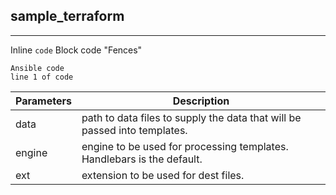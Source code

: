 ## sample_terraform
***
Inline `code`
Block code "Fences"
```
Ansible code
line 1 of code
```


| Parameters | Description |
| ------ | ----------- |
| data   | path to data files to supply the data that will be passed into templates. |
| engine | engine to be used for processing templates. Handlebars is the default. |
| ext    | extension to be used for dest files. |
